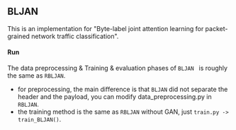 ## BLJAN

This is an implementation for "Byte-label joint attention learning 
for packet-grained network traffic classification".

#### Run

The data preprocessing & Training & evaluation phases of `BLJAN `
is roughly the same as `RBLJAN`.

* for preprocessing, the main difference is that `BLJAN` did not separate the header and the payload, you can modify data_preprocessing.py in `RBLJAN`.
* the training method is the same as `RBLJAN` without GAN, just `train.py -> train_BLJAN()`.

